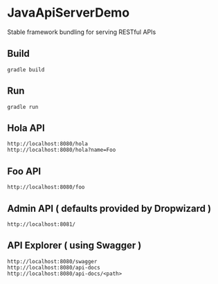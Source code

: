 # JavaApiServerDemo
Stable framework bundling for serving RESTful APIs

## Build
```
gradle build
```

## Run
```
gradle run
```

## Hola API
```
http://localhost:8080/hola
http://localhost:8080/hola?name=Foo
```

## Foo API
```
http://localhost:8080/foo
```

## Admin API ( defaults provided by Dropwizard )
```
http://localhost:8081/
```

## API Explorer ( using Swagger )
```
http://localhost:8080/swagger
http://localhost:8080/api-docs
http://localhost:8080/api-docs/<path>
```
